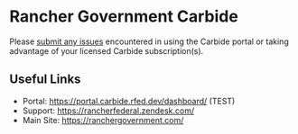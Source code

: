 # Rancher Government Carbide

Please [submit any issues](https://github.com/ranchergovernment/carbide/issues) encountered in using the Carbide portal or taking advantage of your licensed Carbide subscription(s).

## Useful Links

- Portal: https://portal.carbide.rfed.dev/dashboard/ (TEST)
- Support: https://rancherfederal.zendesk.com/
- Main Site: https://ranchergovernment.com/

